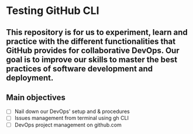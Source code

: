 # Testing GitHub CLI
This repository is for us to experiment, learn and practice with the different functionalities that GitHub provides for collaborative DevOps. Our goal is to improve our skills to master the best practices of software development and deployment.
----
## Main objectives
- [ ] Nail down our DevOps' setup and & procedures
- [ ] Issues management from terminal using gh CLI
- [ ] DevOps project management on github.com
